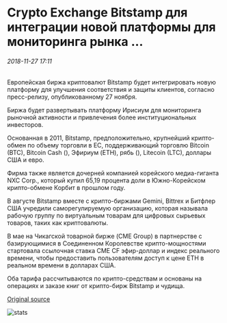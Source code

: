 # Crypto Exchange Bitstamp для интеграции новой платформы для мониторинга рынка ...

###### 2018-11-27 17:11

Европейская биржа криптовалют Bitstamp будет интегрировать новую платформу для улучшения соответствия и защиты клиентов, согласно пресс-релизу, опубликованному 27 ноября.

Биржа будет развертывать платформу Ирисиум для мониторинга рыночной активности и привлечения более институциональных инвесторов.

Основанная в 2011, Bitstamp, предположительно, крупнейший крипто-обмен по объему торговли в ЕС, поддерживающий торговлю Bitcoin (BTC), Bitcoin Cash (), Эфириум (ETH), рябь (), Litecoin (LTC), доллары США и евро.

Фирма также является дочерней компанией корейского медиа-гиганта NXC Corp., который купил 65,19 процента доли в Южно-Корейском крипто-обмене Корбит в прошлом году.

В августе Bitstamp вместе с крипто-биржами Gemini, Bittrex и Битфлер США учредили саморегулируемую организацию, которая называла рабочую группу по виртуальным товарам для цифровых сырьевых товаров, таких как криптовалюты.

В мае на Чикагской товарной бирже (CME Group) в партнерстве с базирующимися в Соединенном Королевстве крипто-мощностями стартовала ссылочная ставка CME CF эфир-доллар и индекс реального времени, чтобы предоставить пользователям доступ к цене ETH в реальном времени в долларах США.

Оба тарифа рассчитываются по крипто-средствам и основаны на операциях и заказе книг от крипто-бирж Bitstamp и чудища.

[Original source](https://cointelegraph.com/news/crypto-exchange-bitstamp-to-integrate-new-platform-for-market-monitoring)

![stats](https://c.statcounter.com/11760860/0/a89fa40b/1/ "stats")